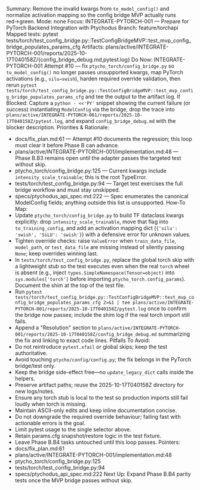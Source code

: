 Summary: Remove the invalid kwargs from `to_model_config()` and normalize activation mapping so the config bridge MVP actually runs red→green.
Mode: none
Focus: INTEGRATE-PYTORCH-001 — Prepare for PyTorch Backend Integration with Ptychodus
Branch: feature/torchapi
Mapped tests: pytest tests/torch/test_config_bridge.py::TestConfigBridgeMVP::test_mvp_config_bridge_populates_params_cfg
Artifacts: plans/active/INTEGRATE-PYTORCH-001/reports/2025-10-17T040158Z/{config_bridge_debug.md,pytest.log}
Do Now: INTEGRATE-PYTORCH-001 Attempt #10 — fix `ptycho_torch/config_bridge.py` so `to_model_config()` no longer passes unsupported kwargs, map PyTorch activations (e.g., `silu→swish`), harden required override validation, then rerun `pytest tests/torch/test_config_bridge.py::TestConfigBridgeMVP::test_mvp_config_bridge_populates_params_cfg` and tee the output to the artifact log.
If Blocked: Capture a `python - <<'PY'` snippet showing the current failure (or success) instantiating `ModelConfig` via the bridge, drop the trace into `plans/active/INTEGRATE-PYTORCH-001/reports/2025-10-17T040158Z/pytest.log`, and expand `config_bridge_debug.md` with the blocker description.
Priorities & Rationale:
- docs/fix_plan.md:61 — Attempt #10 documents the regression; this loop must clear it before Phase B can advance.
- plans/active/INTEGRATE-PYTORCH-001/implementation.md:48 — Phase B.B3 remains open until the adapter passes the targeted test without skip.
- ptycho_torch/config_bridge.py:125 — Current kwargs include `intensity_scale_trainable`; this is the root TypeError.
- tests/torch/test_config_bridge.py:94 — Target test exercises the full bridge workflow and must stay unskipped.
- specs/ptychodus_api_spec.md:222 — Spec enumerates the canonical ModelConfig fields; anything outside this list is unsupported.
How-To Map:
- Update `ptycho_torch/config_bridge.py` to build TF dataclass kwargs explicitly: drop `intensity_scale_trainable`, move that flag into `to_training_config`, and add an activation mapping dict (`{'silu': 'swish', 'SiLU': 'swish'}`) with a defensive error for unknown values.
- Tighten override checks: raise `ValueError` when `train_data_file`, `model_path`, or `test_data_file` are missing instead of silently passing `None`; keep overrides winning last.
- In `tests/torch/test_config_bridge.py`, replace the global torch skip with a lightweight stub so the test executes even when the real `torch` wheel is absent (e.g., inject `types.SimpleNamespace(Tensor=object)` into `sys.modules['torch']` before importing `ptycho_torch.config_params`). Document the shim at the top of the test file.
- Run `pytest tests/torch/test_config_bridge.py::TestConfigBridgeMVP::test_mvp_config_bridge_populates_params_cfg 2>&1 | tee plans/active/INTEGRATE-PYTORCH-001/reports/2025-10-17T040158Z/pytest.log` once to confirm the bridge now passes; include the shim log if the real torch import still fails.
- Append a "Resolution" section to `plans/active/INTEGRATE-PYTORCH-001/reports/2025-10-17T040158Z/config_bridge_debug.md` summarizing the fix and linking to exact code lines.
Pitfalls To Avoid:
- Do not reintroduce `pytest.xfail` or global skips; keep the test authoritative.
- Avoid touching `ptycho/config/config.py`; the fix belongs in the PyTorch bridge/test only.
- Keep the bridge side-effect free—no `update_legacy_dict` calls inside the helpers.
- Preserve artifact paths; reuse the 2025-10-17T040158Z directory for new logs/notes.
- Ensure any torch stub is local to the test so production imports still fail loudly when torch is missing.
- Maintain ASCII-only edits and keep inline documentation concise.
- Do not downgrade the required override behaviour; failing fast with actionable errors is the goal.
- Limit pytest usage to the single selector above.
- Retain params.cfg snapshot/restore logic in the test fixture.
- Leave Phase B.B4 tasks untouched until this loop passes.
Pointers:
- docs/fix_plan.md:61
- plans/active/INTEGRATE-PYTORCH-001/implementation.md:48
- ptycho_torch/config_bridge.py:125
- tests/torch/test_config_bridge.py:94
- specs/ptychodus_api_spec.md:222
Next Up: Expand Phase B.B4 parity tests once the MVP bridge passes without skip.

